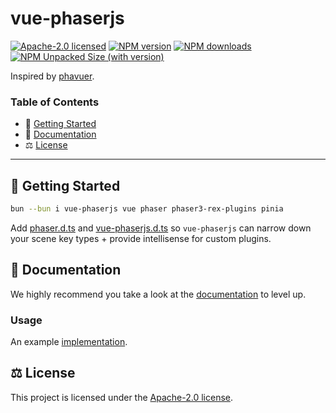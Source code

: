 # vue-phaserjs

[![Apache-2.0 licensed][badge-license]][url-license]
[![NPM version][badge-npm-version]][url-npm]
[![NPM downloads][badge-npm-downloads]][url-npm]
[![NPM Unpacked Size (with version)][badge-npm-unpacked-size]][url-npm]

Inspired by [phavuer](https://github.com/laineus/phavuer).

### Table of Contents

- 🚀 [Getting Started](#getting-started)
- 📖 [Documentation](#documentation)
- ⚖️ [License](#license)

---

## <a name="getting-started">🚀 Getting Started</a>

```bash
bun --bun i vue-phaserjs vue phaser phaser3-rex-plugins pinia
```

Add [phaser.d.ts](https://github.com/Esposter/Esposter/blob/main/packages/app/types/phaser.d.ts) and [vue-phaserjs.d.ts](https://github.com/Esposter/Esposter/blob/main/packages/app/types/vue-phaser.d.ts) so `vue-phaserjs` can narrow down your scene key types + provide intellisense for custom plugins.

## <a name="documentation">📖 Documentation</a>

We highly recommend you take a look at the [documentation](https://esposter.com/docs/modules/vue_phaserjs.html) to level up.

### Usage

An example [implementation](https://github.com/Esposter/Esposter/blob/main/packages/app/app/pages/dungeons.vue).

## <a name="license">⚖️ License</a>

This project is licensed under the [Apache-2.0 license](https://github.com/Esposter/Esposter/blob/main/LICENSE).

[badge-license]: https://img.shields.io/github/license/Esposter/Esposter.svg?color=blue
[url-license]: https://github.com/Esposter/Esposter/blob/main/LICENSE
[badge-npm-version]: https://img.shields.io/npm/v/vue-phaserjs/latest?color=brightgreen
[url-npm]: https://www.npmjs.com/package/vue-phaserjs/v/latest
[badge-npm-unpacked-size]: https://img.shields.io/npm/unpacked-size/vue-phaserjs/latest?label=npm
[badge-npm-downloads]: https://img.shields.io/npm/dm/vue-phaserjs.svg
